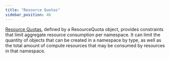 ```yaml
---
title: "Resource Quotas"
sidebar_position: 46
---
```


[Resource Quotas](https://kubernetes.io/docs/concepts/policy/resource-quotas/), defined by a ResourceQuota object, provides constraints that limit aggregate resource consumption per namespace. It can limit the quantity of objects that can be created in a namespace by type, as well as the total amount of compute resources that may be consumed by resources in that namespace.